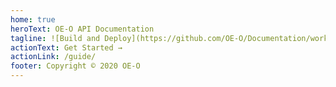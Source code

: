 ```yaml
---
home: true
heroText: OE-O API Documentation
tagline: ![Build and Deploy](https://github.com/OE-O/Documentation/workflows/Build%20and%20Deploy/badge.svg) The official OE-O API documentation.
actionText: Get Started →
actionLink: /guide/
footer: Copyright © 2020 OE-O 
---
```


